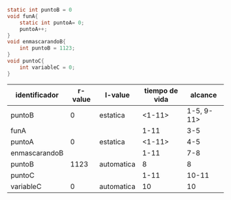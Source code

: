 ```C
static int puntoB = 0
void funA{
	static int puntoA= 0;
	puntoA++;
}
void enmascarandoB{
	int puntoB = 1123;
}
void puntoC{
	int variableC = 0;
}
```



| identificador | r-value | l-value    | tiempo de vida | alcance    |
| ------------- | ------- | ---------- | -------------- | ---------- |
| puntoB        | 0       | estatica   | <1-11>         | 1-5, 9-11> |
| funA          |         |            | 1-11           | 3-5        |
| puntoA        | 0       | estatica   | <1-11>         | 4-5        |
| enmascarandoB |         |            | 1-11           | 7-8        |
| puntoB        | 1123    | automatica | 8              | 8          |
| puntoC        |         |            | 1-11           | 10-11      |
| variableC     | 0       | automatica | 10             | 10         |
